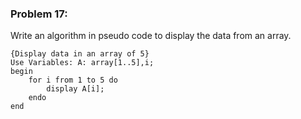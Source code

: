 ### Problem 17:
Write an algorithm in pseudo code to display the data from an array.

```{r, tidy=FALSE, eval=FALSE}
{Display data in an array of 5}
Use Variables: A: array[1..5],i;
begin
	for i from 1 to 5 do
		display A[i];
	endo
end
```
